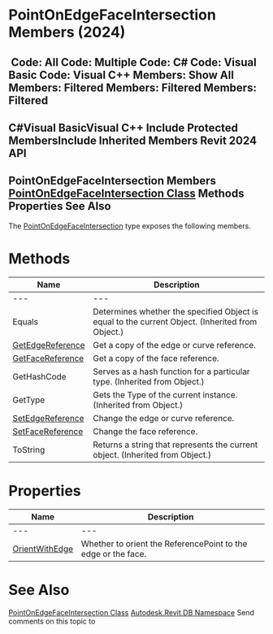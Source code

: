 # PointOnEdgeFaceIntersection Members (2024)

﻿
 Code: All Code: Multiple Code: C# Code: Visual Basic Code: Visual C++  Members: Show All Members: Filtered Members: Filtered Members: Filtered   
---  
C#Visual BasicVisual C++
Include Protected MembersInclude Inherited Members
Revit 2024 API  
---  
PointOnEdgeFaceIntersection Members  
[PointOnEdgeFaceIntersection Class](3ade0249-e172-0bc2-32d6-9076f6b079cb.md "PointOnEdgeFaceIntersection Class") Methods Properties See Also  
---  
The [PointOnEdgeFaceIntersection](3ade0249-e172-0bc2-32d6-9076f6b079cb.md "PointOnEdgeFaceIntersection Class") type exposes the following members.
# Methods
| Name | Description |
| --- | --- |
| --- | --- | --- |
| Equals | Determines whether the specified Object is equal to the current Object. (Inherited from Object.) |
| [GetEdgeReference](9143b0e8-6bfd-a9df-0bbd-62bb2daa3892.md "GetEdgeReference Method") | Get a copy of the edge or curve reference. |
| [GetFaceReference](150ea4ff-2074-6575-d120-248a1777e03a.md "GetFaceReference Method") | Get a copy of the face reference. |
| GetHashCode | Serves as a hash function for a particular type.  (Inherited from Object.) |
| GetType | Gets the Type of the current instance. (Inherited from Object.) |
| [SetEdgeReference](6d4ac155-c9b0-7a66-fba9-808c8bde9f01.md "SetEdgeReference Method") | Change the edge or curve reference. |
| [SetFaceReference](733b0e11-0444-dd53-1244-1647616a3328.md "SetFaceReference Method") | Change the face reference. |
| ToString | Returns a string that represents the current object. (Inherited from Object.) |

# Properties
| Name | Description |
| --- | --- |
| --- | --- | --- |
| [OrientWithEdge](2f3c37d7-7b70-1305-33dd-96738ffb5107.md "OrientWithEdge Property") | Whether to orient the ReferencePoint to the edge or the face. |

# See Also
[PointOnEdgeFaceIntersection Class](3ade0249-e172-0bc2-32d6-9076f6b079cb.md "PointOnEdgeFaceIntersection Class")
[Autodesk.Revit.DB Namespace](87546ba7-461b-c646-cbb1-2cb8f5bff8b2.md "Autodesk.Revit.DB Namespace")
Send comments on this topic to 